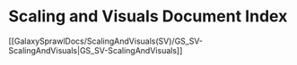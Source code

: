 # Scaling and Visuals Document Index

 [[GalaxySprawlDocs/ScalingAndVisuals(SV)/GS_SV-ScalingAndVisuals|GS_SV-ScalingAndVisuals]]
